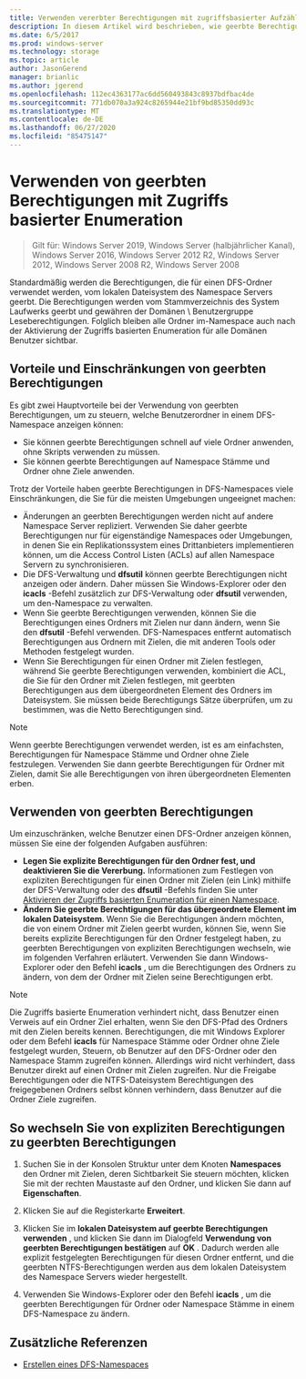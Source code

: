 ```yaml
---
title: Verwenden vererbter Berechtigungen mit zugriffsbasierter Aufzählung
description: In diesem Artikel wird beschrieben, wie geerbte Berechtigungen mit Zugriffs basierter Enumeration verwendet werden.
ms.date: 6/5/2017
ms.prod: windows-server
ms.technology: storage
ms.topic: article
author: JasonGerend
manager: brianlic
ms.author: jgerend
ms.openlocfilehash: 112ec4363177ac6dd560493843c8937bdfbac4de
ms.sourcegitcommit: 771db070a3a924c8265944e21bf9bd85350dd93c
ms.translationtype: MT
ms.contentlocale: de-DE
ms.lasthandoff: 06/27/2020
ms.locfileid: "85475147"
---
```

# <a name="using-inherited-permissions-with-access-based-enumeration"></a>Verwenden von geerbten Berechtigungen mit Zugriffs basierter Enumeration

> Gilt für: Windows Server 2019, Windows Server (halbjährlicher Kanal), Windows Server 2016, Windows Server 2012 R2, Windows Server 2012, Windows Server 2008 R2, Windows Server 2008

Standardmäßig werden die Berechtigungen, die für einen DFS-Ordner verwendet werden, vom lokalen Dateisystem des Namespace Servers geerbt. Die Berechtigungen werden vom Stammverzeichnis des System Laufwerks geerbt und gewähren der Domänen \\ Benutzergruppe Leseberechtigungen. Folglich bleiben alle Ordner im-Namespace auch nach der Aktivierung der Zugriffs basierten Enumeration für alle Domänen Benutzer sichtbar.

## <a name="advantages-and-limitations-of-inherited-permissions"></a>Vorteile und Einschränkungen von geerbten Berechtigungen

Es gibt zwei Hauptvorteile bei der Verwendung von geerbten Berechtigungen, um zu steuern, welche Benutzerordner in einem DFS-Namespace anzeigen können:

-   Sie können geerbte Berechtigungen schnell auf viele Ordner anwenden, ohne Skripts verwenden zu müssen.
-   Sie können geerbte Berechtigungen auf Namespace Stämme und Ordner ohne Ziele anwenden.

Trotz der Vorteile haben geerbte Berechtigungen in DFS-Namespaces viele Einschränkungen, die Sie für die meisten Umgebungen ungeeignet machen:

-   Änderungen an geerbten Berechtigungen werden nicht auf andere Namespace Server repliziert. Verwenden Sie daher geerbte Berechtigungen nur für eigenständige Namespaces oder Umgebungen, in denen Sie ein Replikationssystem eines Drittanbieters implementieren können, um die Access Control Listen (ACLs) auf allen Namespace Servern zu synchronisieren.
-   Die DFS-Verwaltung und **dfsutil** können geerbte Berechtigungen nicht anzeigen oder ändern. Daher müssen Sie Windows-Explorer oder den **icacls** -Befehl zusätzlich zur DFS-Verwaltung oder **dfsutil** verwenden, um den-Namespace zu verwalten.
-   Wenn Sie geerbte Berechtigungen verwenden, können Sie die Berechtigungen eines Ordners mit Zielen nur dann ändern, wenn Sie den **dfsutil** -Befehl verwenden. DFS-Namespaces entfernt automatisch Berechtigungen aus Ordnern mit Zielen, die mit anderen Tools oder Methoden festgelegt wurden.
-   Wenn Sie Berechtigungen für einen Ordner mit Zielen festlegen, während Sie geerbte Berechtigungen verwenden, kombiniert die ACL, die Sie für den Ordner mit Zielen festlegen, mit geerbten Berechtigungen aus dem übergeordneten Element des Ordners im Dateisystem. Sie müssen beide Berechtigungs Sätze überprüfen, um zu bestimmen, was die Netto Berechtigungen sind.

> [!NOTE]
> Wenn geerbte Berechtigungen verwendet werden, ist es am einfachsten, Berechtigungen für Namespace Stämme und Ordner ohne Ziele festzulegen. Verwenden Sie dann geerbte Berechtigungen für Ordner mit Zielen, damit Sie alle Berechtigungen von ihren übergeordneten Elementen erben.

## <a name="using-inherited-permissions"></a>Verwenden von geerbten Berechtigungen

Um einzuschränken, welche Benutzer einen DFS-Ordner anzeigen können, müssen Sie eine der folgenden Aufgaben ausführen:

-   **Legen Sie explizite Berechtigungen für den Ordner fest, und deaktivieren Sie die Vererbung.** Informationen zum Festlegen von expliziten Berechtigungen für einen Ordner mit Zielen (ein Link) mithilfe der DFS-Verwaltung oder des **dfsutil** -Befehls finden Sie unter [Aktivieren der Zugriffs basierten Enumeration für einen Namespace](enable-access-based-enumeration-on-a-namespace.md).
-   **Ändern Sie geerbte Berechtigungen für das übergeordnete Element im lokalen Dateisystem**. Wenn Sie die Berechtigungen ändern möchten, die von einem Ordner mit Zielen geerbt wurden, können Sie, wenn Sie bereits explizite Berechtigungen für den Ordner festgelegt haben, zu geerbten Berechtigungen von expliziten Berechtigungen wechseln, wie im folgenden Verfahren erläutert. Verwenden Sie dann Windows-Explorer oder den Befehl **icacls** , um die Berechtigungen des Ordners zu ändern, von dem der Ordner mit Zielen seine Berechtigungen erbt.

> [!NOTE]
> Die Zugriffs basierte Enumeration verhindert nicht, dass Benutzer einen Verweis auf ein Ordner Ziel erhalten, wenn Sie den DFS-Pfad des Ordners mit den Zielen bereits kennen. Berechtigungen, die mit Windows Explorer oder dem Befehl **icacls** für Namespace Stämme oder Ordner ohne Ziele festgelegt wurden, Steuern, ob Benutzer auf den DFS-Ordner oder den Namespace Stamm zugreifen können. Allerdings wird nicht verhindert, dass Benutzer direkt auf einen Ordner mit Zielen zugreifen. Nur die Freigabe Berechtigungen oder die NTFS-Dateisystem Berechtigungen des freigegebenen Ordners selbst können verhindern, dass Benutzer auf die Ordner Ziele zugreifen.

## <a name="to-switch-from-explicit-permissions-to-inherited-permissions"></a>So wechseln Sie von expliziten Berechtigungen zu geerbten Berechtigungen

1.  Suchen Sie in der Konsolen Struktur unter dem Knoten **Namespaces** den Ordner mit Zielen, deren Sichtbarkeit Sie steuern möchten, klicken Sie mit der rechten Maustaste auf den Ordner, und klicken Sie dann auf **Eigenschaften**.

2.  Klicken Sie auf die Registerkarte **Erweitert**.

3.  Klicken Sie im **lokalen Dateisystem auf geerbte Berechtigungen verwenden** , und klicken Sie dann im Dialogfeld **Verwendung von geerbten Berechtigungen bestätigen** auf **OK** . Dadurch werden alle explizit festgelegten Berechtigungen für diesen Ordner entfernt, und die geerbten NTFS-Berechtigungen werden aus dem lokalen Dateisystem des Namespace Servers wieder hergestellt.

4.  Verwenden Sie Windows-Explorer oder den Befehl **icacls** , um die geerbten Berechtigungen für Ordner oder Namespace Stämme in einem DFS-Namespace zu ändern.

## <a name="additional-references"></a>Zusätzliche Referenzen

-   [Erstellen eines DFS-Namespaces](create-a-dfs-namespace.md)